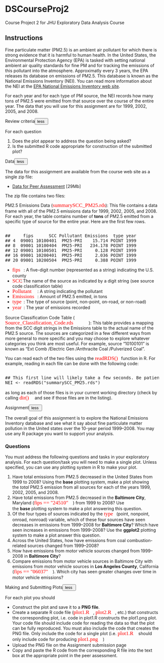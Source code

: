 # DSCourseProj2
Course Project 2 for JHU Exploratory Data Analysis Course
<div class="rc-AssignmentInstructions"><h2 class="headline-2-text title">Instructions</h2><div class="introduction"><div class="rc-CML styled"><div><p>Fine particulate matter (PM2.5) is an ambient air pollutant for which there is strong evidence that it is harmful to human health. In the United States, the Environmental Protection Agency (EPA) is tasked with setting national ambient air quality standards for fine PM and for tracking the emissions of this pollutant into the atmosphere. Approximatly every 3 years, the EPA releases its database on emissions of PM2.5. This database is known as the National Emissions Inventory (NEI). You can read more information about the NEI at the <a href="http://www.epa.gov/ttn/chief/eiinformation.html" target="_blank" rel="noopener nofollow">EPA National Emissions Inventory web site</a>.</p><p>For each year and for each type of PM source, the NEI records how many tons of PM2.5 were emitted from that source over the course of the entire year. The data that you will use for this assignment are for 1999, 2002, 2005, and 2008.</p></div></div></div><div class="rc-AssignmentInstructionSection"><div class="title-container bgcolor-primary-light"><span class="body-2-text">Review criteria</span><span class="rc-MoreOrLess body-2-text color-hint-text"><button class="nostyle button-link"><!-- react-text: 3020 -->less<!-- /react-text --><!-- react-text: 3021 -->&nbsp;<!-- /react-text --><i class="cif-chevron-up toggle-arrow"></i></button></span></div><div class="instructions-content-container"><div class="rc-CML styled"><div><p>For each question</p><ol><li>Does the plot appear to address the question being asked?</li><li>Is the submitted R code appropriate for construction of the submitted plot?</li></ol></div></div></div></div><div class="rc-AssignmentInstructionSection"><div class="title-container bgcolor-primary-light"><span class="body-2-text">Data</span><span class="rc-MoreOrLess body-2-text color-hint-text"><button class="nostyle button-link"><!-- react-text: 3031 -->less<!-- /react-text --><!-- react-text: 3032 -->&nbsp;<!-- /react-text --><i class="cif-chevron-up toggle-arrow"></i></button></span></div><div class="instructions-content-container"><div class="rc-CML styled"><div><p>The data for this assignment are available from the course web site as a single zip file:</p><ul><li><a href="https://d396qusza40orc.cloudfront.net/exdata%2Fdata%2FNEI_data.zip" target="_blank" rel="noopener nofollow">Data for Peer Assessment</a> [29Mb]</li></ul><p>The zip file contains two files:</p><p>PM2.5 Emissions Data (<span class="MathJax_Preview"></span><span class="MathJax" id="MathJax-Element-18-Frame" role="textbox" aria-readonly="true"><nobr><span class="math" id="MathJax-Span-86"><span style="display: inline-block; position: relative; width: 173px; height: 0px; font-size: 124%;"><span style="position: absolute; clip: rect(30.2px 17360px 51px -9px); top: -44px; left: 0px;"><span class="mrow" id="MathJax-Span-87"><span class="mstyle" id="MathJax-Span-88" style="color: red;"><span class="mrow" id="MathJax-Span-89" style="color: red;"><span class="mtext" id="MathJax-Span-90" style="font-family: MathJax_Typewriter; color: red;">summarySCC_PM25.rds</span></span></span></span><span style="display: inline-block; width: 0px; height: 44px;"></span></span></span><span style="border-left: 0px solid; display: inline-block; overflow: hidden; width: 0px; height: 16.8px; vertical-align: -5px;"></span></span></nobr></span><script type="math/tex" id="MathJax-Element-18">\color{red}{\verb|summarySCC_PM25.rds|}</script>): This file contains a data frame with all of the PM2.5 emissions data for 1999, 2002, 2005, and 2008. For each year, the table contains number of <strong>tons</strong> of PM2.5 emitted from a specific type of source for the entire year. Here are the first few rows.</p><pre contenteditable="false" data-language="r" style="height: 113.6px; opacity: 1;" class=" ace_editor ace-tomorrow"><textarea class="ace_text-input" wrap="off" autocorrect="off" autocapitalize="off" spellcheck="false" style="opacity: 0; left: 380.485px; top: 96px; height: 16px; width: 6.59775px;"></textarea><div class="ace_gutter"><div class="ace_layer ace_gutter-layer ace_folding-enabled" style="margin-top: 0px; height: 144px; width: 40px;"><div class="ace_gutter-cell " style="height: 16px;">##     fips      SCC Pollutant Emissions  type year
## 4  09001 10100401  PM25-PRI    15.714 POINT 1999
## 8  09001 10100404  PM25-PRI   234.178 POINT 1999
## 12 09001 10100501  PM25-PRI     0.128 POINT 1999
## 16 09001 10200401  PM25-PRI     2.036 POINT 1999
## 20 09001 10200504  PM25-PRI     0.388 POINT 1999
## 24 09001 10200602  PM25-PRI     1.490 POINT 1999</div><div class="ace_layer ace_cursor-layer ace_hidden-cursors"><div class="ace_cursor" style="left: 340.485px; top: 96px; width: 6.59775px; height: 16px;"></div></div></div></div><div class="ace_scrollbar ace_scrollbar-v" style="display: none; width: 19px; bottom: 0px;"><div class="ace_scrollbar-inner" style="width: 19px; height: 112px;"></div></div><div class="ace_scrollbar ace_scrollbar-h" style="display: none; height: 19px; left: 40px; right: 0px;"><div class="ace_scrollbar-inner" style="height: 19px; width: 567px;"></div></div><div style="height: auto; width: auto; top: 0px; left: 0px; visibility: hidden; position: absolute; white-space: pre; font-style: inherit; font-variant: inherit; font-weight: inherit; font-stretch: inherit; font-size: inherit; line-height: inherit; font-family: inherit; overflow: hidden;"><div style="height: auto; width: auto; top: 0px; left: 0px; visibility: hidden; position: absolute; white-space: pre; font-style: inherit; font-variant: inherit; font-weight: inherit; font-stretch: inherit; font-size: inherit; line-height: inherit; font-family: inherit; overflow: visible;"></div></div></pre><ul><li><span class="MathJax_Preview"></span><span class="MathJax" id="MathJax-Element-19-Frame" role="textbox" aria-readonly="true"><nobr><span class="math" id="MathJax-Span-91"><span style="display: inline-block; position: relative; width: 37px; height: 0px; font-size: 124%;"><span style="position: absolute; clip: rect(30.3px 17360px 50.8px -9px); top: -44px; left: 0px;"><span class="mrow" id="MathJax-Span-92"><span class="mstyle" id="MathJax-Span-93" style="color: red;"><span class="mrow" id="MathJax-Span-94" style="color: red;"><span class="mtext" id="MathJax-Span-95" style="font-family: MathJax_Typewriter; color: red;">fips</span></span></span></span><span style="display: inline-block; width: 0px; height: 44px;"></span></span></span><span style="border-left: 0px solid; display: inline-block; overflow: hidden; width: 0px; height: 16.5px; vertical-align: -4.8px;"></span></span></nobr></span><script type="math/tex" id="MathJax-Element-19">\color{red}{\verb|fips|}</script>: A five-digit number (represented as a string) indicating the U.S. county</li><li><span class="MathJax_Preview"></span><span class="MathJax" id="MathJax-Element-20-Frame" role="textbox" aria-readonly="true"><nobr><span class="math" id="MathJax-Span-96"><span style="display: inline-block; position: relative; width: 27px; height: 0px; font-size: 124%;"><span style="position: absolute; clip: rect(30.2px 17360px 47.2px -9px); top: -44px; left: 0px;"><span class="mrow" id="MathJax-Span-97"><span class="mstyle" id="MathJax-Span-98" style="color: red;"><span class="mrow" id="MathJax-Span-99" style="color: red;"><span class="mtext" id="MathJax-Span-100" style="font-family: MathJax_Typewriter; color: red;">SCC</span></span></span></span><span style="display: inline-block; width: 0px; height: 44px;"></span></span></span><span style="border-left: 0px solid; display: inline-block; overflow: hidden; width: 0px; height: 13px; vertical-align: -1.2px;"></span></span></nobr></span><script type="math/tex" id="MathJax-Element-20">\color{red}{\verb|SCC|}</script>: The name of the source as indicated by a digit string (see source code classification table)</li><li><span class="MathJax_Preview"></span><span class="MathJax" id="MathJax-Element-21-Frame" role="textbox" aria-readonly="true"><nobr><span class="math" id="MathJax-Span-101"><span style="display: inline-block; position: relative; width: 82px; height: 0px; font-size: 124%;"><span style="position: absolute; clip: rect(30.4px 17360px 47.1px -9px); top: -44px; left: 0px;"><span class="mrow" id="MathJax-Span-102"><span class="mstyle" id="MathJax-Span-103" style="color: red;"><span class="mrow" id="MathJax-Span-104" style="color: red;"><span class="mtext" id="MathJax-Span-105" style="font-family: MathJax_Typewriter; color: red;">Pollutant</span></span></span></span><span style="display: inline-block; width: 0px; height: 44px;"></span></span></span><span style="border-left: 0px solid; display: inline-block; overflow: hidden; width: 0px; height: 12.7px; vertical-align: -1.1px;"></span></span></nobr></span><script type="math/tex" id="MathJax-Element-21">\color{red}{\verb|Pollutant|}</script>: A string indicating the pollutant</li><li><span class="MathJax_Preview"></span><span class="MathJax" id="MathJax-Element-22-Frame" role="textbox" aria-readonly="true"><nobr><span class="math" id="MathJax-Span-106"><span style="display: inline-block; position: relative; width: 82px; height: 0px; font-size: 124%;"><span style="position: absolute; clip: rect(30.4px 17360px 47.1px -9px); top: -44px; left: 0px;"><span class="mrow" id="MathJax-Span-107"><span class="mstyle" id="MathJax-Span-108" style="color: red;"><span class="mrow" id="MathJax-Span-109" style="color: red;"><span class="mtext" id="MathJax-Span-110" style="font-family: MathJax_Typewriter; color: red;">Emissions</span></span></span></span><span style="display: inline-block; width: 0px; height: 44px;"></span></span></span><span style="border-left: 0px solid; display: inline-block; overflow: hidden; width: 0px; height: 12.7px; vertical-align: -1.1px;"></span></span></nobr></span><script type="math/tex" id="MathJax-Element-22">\color{red}{\verb|Emissions|}</script>: Amount of PM2.5 emitted, in tons</li><li><span class="MathJax_Preview"></span><span class="MathJax" id="MathJax-Element-23-Frame" role="textbox" aria-readonly="true"><nobr><span class="math" id="MathJax-Span-111"><span style="display: inline-block; position: relative; width: 37px; height: 0px; font-size: 124%;"><span style="position: absolute; clip: rect(31.4px 17360px 51px -9px); top: -44px; left: 0px;"><span class="mrow" id="MathJax-Span-112"><span class="mstyle" id="MathJax-Span-113" style="color: red;"><span class="mrow" id="MathJax-Span-114" style="color: red;"><span class="mtext" id="MathJax-Span-115" style="font-family: MathJax_Typewriter; color: red;">type</span></span></span></span><span style="display: inline-block; width: 0px; height: 44px;"></span></span></span><span style="border-left: 0px solid; display: inline-block; overflow: hidden; width: 0px; height: 15.6px; vertical-align: -5px;"></span></span></nobr></span><script type="math/tex" id="MathJax-Element-23">\color{red}{\verb|type|}</script>: The type of source (point, non-point, on-road, or non-road)</li><li><span class="MathJax_Preview"></span><span class="MathJax" id="MathJax-Element-24-Frame" role="textbox" aria-readonly="true"><nobr><span class="math" id="MathJax-Span-116"><span style="display: inline-block; position: relative; width: 37px; height: 0px; font-size: 124%;"><span style="position: absolute; clip: rect(33.4px 17360px 51px -9px); top: -44px; left: 0px;"><span class="mrow" id="MathJax-Span-117"><span class="mstyle" id="MathJax-Span-118" style="color: red;"><span class="mrow" id="MathJax-Span-119" style="color: red;"><span class="mtext" id="MathJax-Span-120" style="font-family: MathJax_Typewriter; color: red;">year</span></span></span></span><span style="display: inline-block; width: 0px; height: 44px;"></span></span></span><span style="border-left: 0px solid; display: inline-block; overflow: hidden; width: 0px; height: 13.6px; vertical-align: -5px;"></span></span></nobr></span><script type="math/tex" id="MathJax-Element-24">\color{red}{\verb|year|}</script>: The year of emissions recorded</li></ul><p>Source Classification Code Table (<span class="MathJax_Preview"></span><span class="MathJax" id="MathJax-Element-25-Frame" role="textbox" aria-readonly="true"><nobr><span class="math" id="MathJax-Span-121"><span style="display: inline-block; position: relative; width: 274px; height: 0px; font-size: 124%;"><span style="position: absolute; clip: rect(30.2px 17360px 48.6px -9px); top: -44px; left: 0px;"><span class="mrow" id="MathJax-Span-122"><span class="mstyle" id="MathJax-Span-123" style="color: red;"><span class="mrow" id="MathJax-Span-124" style="color: red;"><span class="mtext" id="MathJax-Span-125" style="font-family: MathJax_Typewriter; color: red;">Source_Classification_Code.rds</span></span></span></span><span style="display: inline-block; width: 0px; height: 44px;"></span></span></span><span style="border-left: 0px solid; display: inline-block; overflow: hidden; width: 0px; height: 14.4px; vertical-align: -2.6px;"></span></span></nobr></span><script type="math/tex" id="MathJax-Element-25">\color{red}{\verb|Source_Classification_Code.rds|}</script>): This table provides a mapping from the SCC digit strings in the Emissions table to the actual name of the PM2.5 source. The sources are categorized in a few different ways from more general to more specific and you may choose to explore whatever categories you think are most useful. For example, source “10100101” is known as “Ext Comb /Electric Gen /Anthracite Coal /Pulverized Coal”.</p><p>You can read each of the two files using the <span class="MathJax_Preview"></span><span class="MathJax" id="MathJax-Element-26-Frame" role="textbox" aria-readonly="true"><nobr><span class="math" id="MathJax-Span-126"><span style="display: inline-block; position: relative; width: 82px; height: 0px; font-size: 124%;"><span style="position: absolute; clip: rect(29px 17360px 48.4px -9px); top: -44px; left: 0px;"><span class="mrow" id="MathJax-Span-127"><span class="mstyle" id="MathJax-Span-128" style="color: red;"><span class="mrow" id="MathJax-Span-129" style="color: red;"><span class="mtext" id="MathJax-Span-130" style="font-family: MathJax_Typewriter; color: red;">readRDS()</span></span></span></span><span style="display: inline-block; width: 0px; height: 44px;"></span></span></span><span style="border-left: 0px solid; display: inline-block; overflow: hidden; width: 0px; height: 15.5px; vertical-align: -2.4px;"></span></span></nobr></span><script type="math/tex" id="MathJax-Element-26">\color{red}{\verb|readRDS()|}</script> function in R. For example, reading in each file can be done with the following code:</p><pre contenteditable="false" data-language="r" style="height: 49.6px; opacity: 1;" class=" ace_editor ace-tomorrow"><textarea class="ace_text-input" wrap="off" autocorrect="off" autocapitalize="off" spellcheck="false" style="opacity: 0; left: 360.692px; top: 32px; height: 16px; width: 6.59775px;"></textarea><div class="ace_gutter"><div class="ace_layer ace_gutter-layer ace_folding-enabled" style="margin-top: 0px; height: 80px; width: 40px;"><div class="ace_gutter-cell " style="height: 16px;">## This first line will likely take a few seconds. Be patient!
NEI <- readRDS("summarySCC_PM25.rds")
SCC <- readRDS("Source_Classification_Code.rds")</div></div></div><div class="ace_layer ace_marker-layer"></div><div class="ace_layer ace_cursor-layer ace_hidden-cursors"><div class="ace_cursor" style="left: 320.692px; top: 32px; width: 6.59775px; height: 16px;"></div></div></div></div><div class="ace_scrollbar ace_scrollbar-v" style="display: none; width: 19px; bottom: 0px;"><div class="ace_scrollbar-inner" style="width: 19px; height: 48px;"></div></div><div class="ace_scrollbar ace_scrollbar-h" style="display: none; height: 19px; left: 40px; right: 0px;"><div class="ace_scrollbar-inner" style="height: 19px; width: 567px;"></div></div><div style="height: auto; width: auto; top: 0px; left: 0px; visibility: hidden; position: absolute; white-space: pre; font-style: inherit; font-variant: inherit; font-weight: inherit; font-stretch: inherit; font-size: inherit; line-height: inherit; font-family: inherit; overflow: hidden;"><div style="height: auto; width: auto; top: 0px; left: 0px; visibility: hidden; position: absolute; white-space: pre; font-style: inherit; font-variant: inherit; font-weight: inherit; font-stretch: inherit; font-size: inherit; line-height: inherit; font-family: inherit; overflow: visible;"></div><div style="height: auto; width: auto; top: 0px; left: 0px; visibility: hidden; position: absolute; white-space: pre; font-style: inherit; font-variant: inherit; font-stretch: inherit; font-size: inherit; line-height: inherit; font-family: inherit; overflow: visible;">XXXXXXXXXXXXXXXXXXXXXXXXXXXXXXXXXXXXXXXXXXXXXXXXXX</div></div></pre><p>as long as each of those files is in your current working directory (check by calling <span class="MathJax_Preview"></span><span class="MathJax" id="MathJax-Element-27-Frame" role="textbox" aria-readonly="true"><nobr><span class="math" id="MathJax-Span-131"><span style="display: inline-block; position: relative; width: 46px; height: 0px; font-size: 124%;"><span style="position: absolute; clip: rect(29px 17360px 48.4px -9px); top: -44px; left: 0px;"><span class="mrow" id="MathJax-Span-132"><span class="mstyle" id="MathJax-Span-133" style="color: red;"><span class="mrow" id="MathJax-Span-134" style="color: red;"><span class="mtext" id="MathJax-Span-135" style="font-family: MathJax_Typewriter; color: red;">dir()</span></span></span></span><span style="display: inline-block; width: 0px; height: 44px;"></span></span></span><span style="border-left: 0px solid; display: inline-block; overflow: hidden; width: 0px; height: 15.5px; vertical-align: -2.4px;"></span></span></nobr></span><script type="math/tex" id="MathJax-Element-27">\color{red}{\verb|dir()|}</script> and see if those files are in the listing).</p></div></div></div></div><div class="rc-AssignmentInstructionSection"><div class="title-container bgcolor-primary-light"><span class="body-2-text">Assignment</span><span class="rc-MoreOrLess body-2-text color-hint-text"><button class="nostyle button-link"><!-- react-text: 3042 -->less<!-- /react-text --><!-- react-text: 3043 -->&nbsp;<!-- /react-text --><i class="cif-chevron-up toggle-arrow"></i></button></span></div><div class="instructions-content-container"><div class="rc-CML styled"><div><p>The overall goal of this assignment is to explore the National Emissions Inventory database and see what it say about fine particulate matter pollution in the United states over the 10-year period 1999–2008. You may use any R package you want to support your analysis.</p><h3>Questions</h3><p>You must address the following questions and tasks in your exploratory analysis. For each question/task you will need to make a single plot. Unless specified, you can use any plotting system in R to make your plot.</p><ol><li>Have total emissions from PM2.5 decreased in the United States from 1999 to 2008? Using the&nbsp;<strong>base</strong>&nbsp;plotting system, make a plot showing the&nbsp;<em>total</em>&nbsp;PM2.5 emission from all sources for each of the years 1999, 2002, 2005, and 2008.</li><li>Have total emissions from PM2.5 decreased in the&nbsp;<strong>Baltimore City</strong>, Maryland (<span class="MathJax_Preview"></span><span class="MathJax" id="MathJax-Element-28-Frame" role="textbox" aria-readonly="true"><nobr><span class="math" id="MathJax-Span-136"><span style="display: inline-block; position: relative; width: 127px; height: 0px; font-size: 124%;"><span style="position: absolute; clip: rect(30.2px 17360px 50.8px -9px); top: -44px; left: 0px;"><span class="mrow" id="MathJax-Span-137"><span class="mstyle" id="MathJax-Span-138" style="color: red;"><span class="mrow" id="MathJax-Span-139" style="color: red;"><span class="mtext" id="MathJax-Span-140" style="font-family: MathJax_Typewriter; color: red;">fips == "24510"</span></span></span></span><span style="display: inline-block; width: 0px; height: 44px;"></span></span></span><span style="border-left: 0px solid; display: inline-block; overflow: hidden; width: 0px; height: 16.7px; vertical-align: -4.8px;"></span></span></nobr></span><script type="math/tex" id="MathJax-Element-28">\color{red}{\verb|fips == "24510"|}</script>) from 1999 to 2008? Use the&nbsp;<strong>base</strong>&nbsp;plotting system to make a plot answering this question.</li><li>Of the four types of sources indicated by the&nbsp;<span class="MathJax_Preview"></span><span class="MathJax" id="MathJax-Element-29-Frame" role="textbox" aria-readonly="true"><nobr><span class="math" id="MathJax-Span-141"><span style="display: inline-block; position: relative; width: 37px; height: 0px; font-size: 124%;"><span style="position: absolute; clip: rect(31.4px 17360px 51px -9px); top: -44px; left: 0px;"><span class="mrow" id="MathJax-Span-142"><span class="mstyle" id="MathJax-Span-143" style="color: red;"><span class="mrow" id="MathJax-Span-144" style="color: red;"><span class="mtext" id="MathJax-Span-145" style="font-family: MathJax_Typewriter; color: red;">type</span></span></span></span><span style="display: inline-block; width: 0px; height: 44px;"></span></span></span><span style="border-left: 0px solid; display: inline-block; overflow: hidden; width: 0px; height: 15.6px; vertical-align: -5px;"></span></span></nobr></span><script type="math/tex" id="MathJax-Element-29">\color{red}{\verb|type|}</script>&nbsp;(point, nonpoint, onroad, nonroad) variable, which of these four sources have seen decreases in emissions from 1999–2008 for&nbsp;<strong>Baltimore City</strong>? Which have seen increases in emissions from 1999–2008? Use the&nbsp;<strong>ggplot2</strong>&nbsp;plotting system to make a plot answer this question.</li><li>Across the United States, how have emissions from coal combustion-related sources changed from 1999–2008?</li><li>How have emissions from motor vehicle sources changed from 1999–2008 in&nbsp;<strong>Baltimore City</strong>?</li><li>Compare emissions from motor vehicle sources in Baltimore City with emissions from motor vehicle sources in&nbsp;<strong>Los Angeles County</strong>, California (<span class="MathJax_Preview"></span><span class="MathJax" id="MathJax-Element-30-Frame" role="textbox" aria-readonly="true"><nobr><span class="math" id="MathJax-Span-146"><span style="display: inline-block; position: relative; width: 127px; height: 0px; font-size: 124%;"><span style="position: absolute; clip: rect(30.1px 17360px 50.8px -9px); top: -44px; left: 0px;"><span class="mrow" id="MathJax-Span-147"><span class="mstyle" id="MathJax-Span-148" style="color: red;"><span class="mrow" id="MathJax-Span-149" style="color: red;"><span class="mtext" id="MathJax-Span-150" style="font-family: MathJax_Typewriter; color: red;">fips == "06037"</span></span></span></span><span style="display: inline-block; width: 0px; height: 44px;"></span></span></span><span style="border-left: 0px solid; display: inline-block; overflow: hidden; width: 0px; height: 16.7px; vertical-align: -4.8px;"></span></span></nobr></span><script type="math/tex" id="MathJax-Element-30">\color{red}{\verb|fips == "06037"|}</script>). Which city has seen greater changes over time in motor vehicle emissions?</li></ol></div></div></div></div><div class="rc-AssignmentInstructionSection"><div class="title-container bgcolor-primary-light"><span class="body-2-text">Making and Submitting Plots</span><span class="rc-MoreOrLess body-2-text color-hint-text"><button class="nostyle button-link"><!-- react-text: 3053 -->less<!-- /react-text --><!-- react-text: 3054 -->&nbsp;<!-- /react-text --><i class="cif-chevron-up toggle-arrow"></i></button></span></div><div class="instructions-content-container"><div class="rc-CML styled"><div><p>For each plot you should</p><ul><li>Construct the plot and save it to a&nbsp;<strong>PNG file</strong>.</li><li>Create a separate R code file (<span class="MathJax_Preview"></span><span class="MathJax" id="MathJax-Element-31-Frame" role="textbox" aria-readonly="true"><nobr><span class="math" id="MathJax-Span-151"><span style="display: inline-block; position: relative; width: 64px; height: 0px; font-size: 124%;"><span style="position: absolute; clip: rect(30.2px 17360px 50.8px -9px); top: -44px; left: 0px;"><span class="mrow" id="MathJax-Span-152"><span class="mstyle" id="MathJax-Span-153" style="color: red;"><span class="mrow" id="MathJax-Span-154" style="color: red;"><span class="mtext" id="MathJax-Span-155" style="font-family: MathJax_Typewriter; color: red;">plot1.R</span></span></span></span><span style="display: inline-block; width: 0px; height: 44px;"></span></span></span><span style="border-left: 0px solid; display: inline-block; overflow: hidden; width: 0px; height: 16.6px; vertical-align: -4.8px;"></span></span></nobr></span><script type="math/tex" id="MathJax-Element-31">\color{red}{\verb|plot1.R|}</script>,&nbsp;<span class="MathJax_Preview"></span><span class="MathJax" id="MathJax-Element-32-Frame" role="textbox" aria-readonly="true"><nobr><span class="math" id="MathJax-Span-156"><span style="display: inline-block; position: relative; width: 64px; height: 0px; font-size: 124%;"><span style="position: absolute; clip: rect(30.2px 17360px 50.8px -9px); top: -44px; left: 0px;"><span class="mrow" id="MathJax-Span-157"><span class="mstyle" id="MathJax-Span-158" style="color: red;"><span class="mrow" id="MathJax-Span-159" style="color: red;"><span class="mtext" id="MathJax-Span-160" style="font-family: MathJax_Typewriter; color: red;">plot2.R</span></span></span></span><span style="display: inline-block; width: 0px; height: 44px;"></span></span></span><span style="border-left: 0px solid; display: inline-block; overflow: hidden; width: 0px; height: 16.6px; vertical-align: -4.8px;"></span></span></nobr></span><script type="math/tex" id="MathJax-Element-32">\color{red}{\verb|plot2.R|}</script>, etc.) that constructs the corresponding plot, i.e. code in plot1.R constructs the plot1.png plot. Your code file should include code for reading the data so that the plot can be fully reproduced. You must also include the code that creates the PNG file. Only include the code for a single plot (i.e.&nbsp;<span class="MathJax_Preview"></span><span class="MathJax" id="MathJax-Element-33-Frame" role="textbox" aria-readonly="true"><nobr><span class="math" id="MathJax-Span-161"><span style="display: inline-block; position: relative; width: 64px; height: 0px; font-size: 124%;"><span style="position: absolute; clip: rect(30.2px 17360px 50.8px -9px); top: -44px; left: 0px;"><span class="mrow" id="MathJax-Span-162"><span class="mstyle" id="MathJax-Span-163" style="color: red;"><span class="mrow" id="MathJax-Span-164" style="color: red;"><span class="mtext" id="MathJax-Span-165" style="font-family: MathJax_Typewriter; color: red;">plot1.R</span></span></span></span><span style="display: inline-block; width: 0px; height: 44px;"></span></span></span><span style="border-left: 0px solid; display: inline-block; overflow: hidden; width: 0px; height: 16.6px; vertical-align: -4.8px;"></span></span></nobr></span><script type="math/tex" id="MathJax-Element-33">\color{red}{\verb|plot1.R|}</script>&nbsp;should only include code for producing&nbsp;<span class="MathJax_Preview"></span><span class="MathJax" id="MathJax-Element-34-Frame" role="textbox" aria-readonly="true"><nobr><span class="math" id="MathJax-Span-166"><span style="display: inline-block; position: relative; width: 82px; height: 0px; font-size: 124%;"><span style="position: absolute; clip: rect(30.2px 17360px 51px -9px); top: -44px; left: 0px;"><span class="mrow" id="MathJax-Span-167"><span class="mstyle" id="MathJax-Span-168" style="color: red;"><span class="mrow" id="MathJax-Span-169" style="color: red;"><span class="mtext" id="MathJax-Span-170" style="font-family: MathJax_Typewriter; color: red;">plot1.png</span></span></span></span><span style="display: inline-block; width: 0px; height: 44px;"></span></span></span><span style="border-left: 0px solid; display: inline-block; overflow: hidden; width: 0px; height: 16.8px; vertical-align: -5px;"></span></span></nobr></span><script type="math/tex" id="MathJax-Element-34">\color{red}{\verb|plot1.png|}</script>)</li><li>Upload the PNG file on the Assignment submission page</li><li>Copy and paste the R code from the corresponding R file into the text box at the appropriate point in the peer assessment.</li></ul></div></div></div></div></div>
